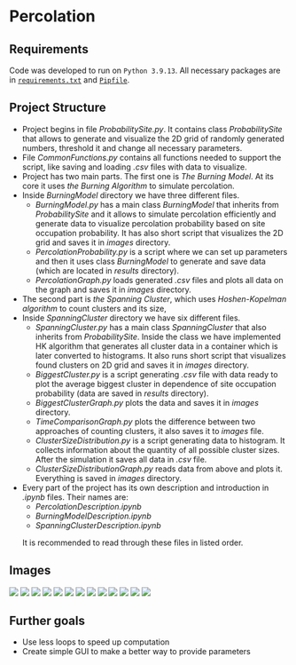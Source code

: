 # Percolation

## Requirements

Code was developed to run on `Python 3.9.13`. All necessary packages are in [`requirements.txt`](./requirements.txt) and [`Pipfile`](./Pipfile).

## Project Structure

<ul>
    <li>Project begins in file <i>ProbabilitySite.py</i>. It contains class <i>ProbabilitySite</i> that allows to generate and visualize the 2D grid of randomly generated numbers, threshold it and change all necessary parameters.</li>
    <li>File <i>CommonFunctions.py</i> contains all functions needed to support the script, like saving and loading <i>.csv</i> files with data to visualize.</li>
    <li>Project has two main parts. The first one is <i>The Burning Model</i>. At its core it uses <i>the Burning Algorithm</i> to simulate percolation. </li>
    <li>Inside <i>BurningModel</i> directory we have three different files. 

- <i>BurningModel.py</i> has a main class <i>BurningModel</i> that inherits from <i>ProbabilitySite</i> and it allows to simulate percolation efficiently and generate data to visualize percolation probability based on site occupation probability. It has also short script that visualizes the 2D grid and saves it in <i>images</i> directory.
- <i>PercolationProbability.py</i> is a script where we can set up parameters and then it uses class <i>BurningModel</i> to generate and save data (which are located in <i>results</i> directory).
- <i>PercolationGraph.py</i> loads generated <i>.csv</i> files and plots all data on the graph and saves it in <i>images</i> directory.
</li>
    <li>The second part is <i>the Spanning Cluster</i>, which uses <i>Hoshen-Kopelman algorithm</i> to count clusters and its size,</li>
    <li>Inside <i>SpanningCluster</i> directory we have six different files.

- <i>SpanningCluster.py</i> has a main class <i>SpanningCluster</i> that also inherits from <i>ProbabilitySite</i>. Inside the class we have implemented HK algorithm that generates all cluster data in a container which is later converted to histograms. It also runs short script that visualizes found clusters on 2D grid and saves it in <i>images</i> directory.
- <i>BiggestCluster.py</i> is a script generating <i>.csv</i> file with data ready to plot the average biggest cluster in dependence of site occupation probability (data are saved in <i>results</i> directory).
- <i>BiggestClusterGraph.py</i> plots the data and saves it in <i>images</i> directory.
- <i>TimeComparisonGraph.py</i> plots the difference between two approaches of counting clusters, it also saves it to <i>images</i> file.
- <i>ClusterSizeDistribution.py</i> is a script generating data to histogram. It collects information about the quantity of all possible cluster sizes. After the simulation it saves all data in <i>.csv</i> file.
- <i>ClusterSizeDistributionGraph.py</i> reads data from above and plots it. Everything is saved in <i>images</i> directory.
</li>
    <li>Every part of the project has its own description and introduction in <i>.ipynb</i> files. Their names are:

- <i>PercolationDescription.ipynb</i>
- <i>BurningModelDescription.ipynb</i>
- <i>SpanningClusterDescription.ipynb</i>

It is recommended to read through these files in listed order.
</li>
</ul>

## Images
![](./images/ProbabilitySiteL30p-0.3-0.5-0.7.png)
![](./images/ProbabilitySiteL300p-0.3-0.5-0.7.png)
![](./BurningModel/images/PercolationGraphL10p-0.5-0.6-0.7.png)
![](./BurningModel/images/PercolationGraphL300p-0.5-0.6-0.7.png)
![](./BurningModel/images/PercolationPlotT10000L-100-50-10.png)
![](./SpanningCluster/images/HKVisualizationL30p-0.4-0.54-0.56-0.58-0.6-0.8_concat_two_col.png)
![](./SpanningCluster/images/HKVisualizationL200p-0.4-0.54-0.56-0.58-0.6-0.8_concat_two_col.png)
![](./SpanningCluster/images/AverageClusterGraphT10000L-10-50-100.png)
![](./SpanningCluster/images/TimeComparisonGraphT10000L50.png)
![](./SpanningCluster/images/TimeComparisonGraphT10000L100.png)
![](./SpanningCluster/images/ClusterSizeDistributionGraphT10000L10.png)
![](./SpanningCluster/images/ClusterSizeDistributionGraphT10000L50.png)
![](./SpanningCluster/images/ClusterSizeDistributionGraphT10000L100.png)

## Further goals

<ul>
    <li>Use less loops to speed up computation</li>
    <li>Create simple GUI to make a better way to provide parameters</li>
</ul>
